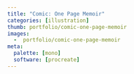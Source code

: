 ```yaml
---
title: "Comic: One Page Memoir"
categories: [illustration]
thumb: portfolio/comic-one-page-memoir
images:
  -  portfolio/comic-one-page-memoir
meta:
  palette: [mono]
  software: [procreate]
---
```

